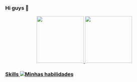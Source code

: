 ### Hi guys 👋


<div align="center">
<a href="https://github.com/renataCaruso">
<img height="150em" src="https://github-readme-stats.vercel.app/api?username=renataCaruso&show_icons=true&theme=nightowl&include_all_commits=true&count_private=true"/>
<img height="150em" src="https://github-readme-stats.vercel.app/api/top-langs/?username=renataCaruso&layout=compact&langs_count=7&theme=nightowl"/>
</div> 

### Skills  [![Minhas habilidades](https://skills.thijs.gg/icons?i=java,postgres,nodejs,js,html,css,react,bootstrap,figma ) ](https://skills.thijs.gg)
